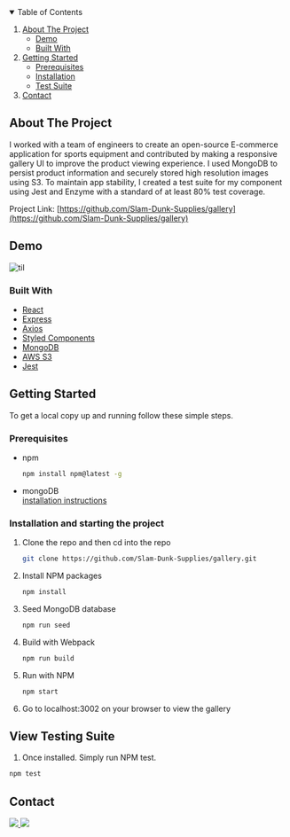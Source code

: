 <!-- TABLE OF CONTENTS -->
<details open="open">
  <summary>Table of Contents</summary>
  <ol>
    <li>
      <a href="#about-the-project">About The Project</a>
      <ul>
       <li><a href="#demo">Demo</a></li>
       <li><a href="#built-with">Built With</a></li>
      </ul>
    </li>
    <li>
      <a href="#getting-started">Getting Started</a>
      <ul>
        <li><a href="#prerequisites">Prerequisites</a></li>
        <li><a href="#installation-and-starting-the-project">Installation</a></li>
        <li><a href="#view-testing-suite">Test Suite</a></li>
      </ul>
    </li>
    <li><a href="#contact">Contact</a></li>
  </ol>
</details>

<!-- ABOUT THE PROJECT -->
## About The Project

I worked with a team of engineers to create an open-source E-commerce application for sports equipment and contributed by making a responsive gallery UI to improve the product viewing experience. I used MongoDB to persist product information and securely stored high resolution images using S3. To maintain app stability, I created a test suite for my component using Jest and Enzyme with a standard of at least 80% test coverage.

Project Link: [https://github.com/Slam-Dunk-Supplies/gallery](https://github.com/Slam-Dunk-Supplies/gallery)

<!-- DEMO -->
## Demo

![til](./SlamDunkSuppliesGallery.gif)

<!-- Built With -->
### Built With

* [React](https://reactjs.org)
* [Express](http://expressjs.com/)
* [Axios](https://www.npmjs.com/package/axios)
* [Styled Components](https://styled-components.com/)
* [MongoDB](https://www.mongodb.com/)
* [AWS S3](https://aws.amazon.com/s3/)
* [Jest](https://jestjs.io/)

<!-- GETTING STARTED -->
## Getting Started

To get a local copy up and running follow these simple steps.

<!-- PREREQUISITES -->
### Prerequisites

* npm
  ```sh
  npm install npm@latest -g
  ```
* mongoDB <br/>
  [installation instructions](https://docs.mongodb.com/manual/administration/install-community/)
  
<!-- INSTALLATION -->
### Installation and starting the project

1. Clone the repo and then cd into the repo
   ```sh
   git clone https://github.com/Slam-Dunk-Supplies/gallery.git
   ```
2. Install NPM packages
   ```sh
   npm install
   ```
3. Seed MongoDB database
   ```sh
   npm run seed
   ```
4. Build with Webpack
   ```sh
   npm run build
   ```
5. Run with NPM
   ```sh
   npm start
   ```
6. Go to localhost:3002 on your browser to view the gallery

<!-- Testing Suite -->
## View Testing Suite

1. Once installed. Simply run NPM test.
  ```sh
  npm test
  ```

<!-- CONTACT -->
## Contact

<!-- LinkedIn Contact -->
<a href="https://www.linkedin.com/in/ecetino/" target="_blank">
  <img src="https://img.shields.io/badge/-Edgar%20Cetino-blue?style=for-the-badge&logo=Linkedin&logoColor=white"/>
</a>
  
<!--   Email -->
<a href="mailto:cetino-e@hotmail.com">
  <img src="https://img.shields.io/badge/EMAIL-cetino--e%40hotmail.com-1152ba?style=for-the-badge"/>
</a>


